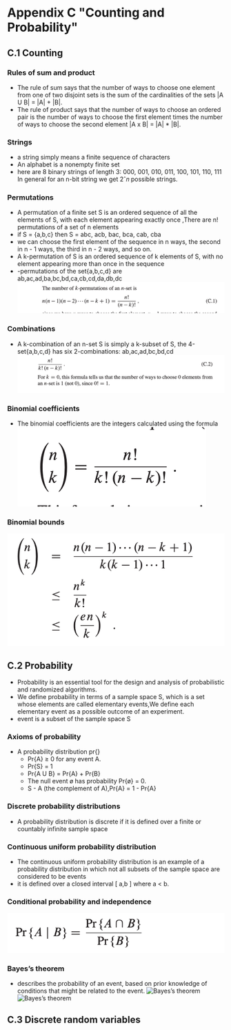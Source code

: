 # Appendix C "Counting and Probability"
## C.1 Counting
### Rules of sum and product
- The rule of sum says that the number of ways to choose one element from one of two disjoint sets is the sum of the cardinalities of the sets |A U B| = |A| + |B|.
- The rule of product says that the number of ways to choose an ordered pair is the number of ways to choose the first element times the number of ways to choose the second element |A x B| = |A| * |B|.
### Strings
- a string simply means a finite sequence of characters
- An alphabet is a nonempty finite set
- here are 8 binary strings of length 3: 000, 001, 010, 011, 100, 101, 110, 111 In general for an n-bit string we get 2ˆ𝑛 possible strings.
### Permutations
- A permutation of a finite set S is an ordered sequence of all the elements of S, with each element appearing exactly once ,There are n! permutations of a set of n elements
- if S = {a,b,c} then S = abc, acb, bac, bca, cab, cba 
- we can choose the first element of the sequence in n ways, the second in n - 1 ways, the third in n - 2 ways, and so on.
- A k-permutation of S is an ordered sequence of k elements of S, with no element appearing more than once in the sequence
- -permutations of the set{a,b,c,d} are ab,ac,ad,ba,bc,bd,ca,cb,cd,da,db,dc 
![Permutations](./Permutations.png)
### Combinations
- A k-combination of an n-set S is simply a k-subset of S, the 4-set{a,b,c,d} has six 2-combinations: ab,ac,ad,bc,bd,cd
![Combinations](./Combinations.png)
### Binomial coefficients
- The binomial coefficients are the integers calculated using the formula
![ Binomial coefficients](./Binomial_coefficients.png)
### Binomial bounds
![ Binomial bounds](./Binomial_bounds.png)

## C.2 Probability
- Probability is an essential tool for the design and analysis of probabilistic and randomized algorithms.
- We define probability in terms of a sample space S, which is a set whose elements are called elementary events,We define each elementary event as a possible outcome of an experiment.
- event is a subset of the sample space S

### Axioms of probability
- A probability distribution pr{}
     - Pr{A} ≥ 0 for any event A.
     - Pr{S} = 1
     - Pr{A U B} = Pr{A} + Pr{B}  
     - The null event ø has probability Pr{ø} = 0.
     - S - A (the complement of A),Pr{A} = 1 - Pr{A}


### Discrete probability distributions
- A probability distribution is discrete if it is defined over a finite or countably infinite sample space
### Continuous uniform probability distribution
- The continuous uniform probability distribution is an example of a probability distribution in which not all subsets of the sample space are considered to be events
- it is defined over a closed interval [ a,b ] where a < b.
### Conditional probability and independence
![conditional probability](./conditional_probability.png)
### Bayes’s theorem
- describes the probability of an event, based on prior knowledge of conditions that might be related to the event.
![Bayes’s theorem](./Bayes’s_theorem1.png)
![Bayes’s theorem](./Bayes’s_theorem2.png)

## C.3 Discrete random variables





 